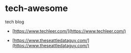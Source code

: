 # tech-awesome
tech blog


- [https://www.techleer.com/](https://www.techleer.com/)

- [https://www.theseattledataguy.com/](https://www.theseattledataguy.com/)
